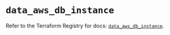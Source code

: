 # `data_aws_db_instance`

Refer to the Terraform Registry for docs: [`data_aws_db_instance`](https://registry.terraform.io/providers/hashicorp/aws/6.4.0/docs/data-sources/db_instance).
